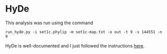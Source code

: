 # HyDe
This analysis was run using the command

`run_hyde.py -i set1c.phylip -m set1c-map.txt -o out -t 9 -s 144551 -n 9`


HyDe is well-documented and I just followed the  instructions [here](https://hybridization-detection.readthedocs.io/analyze.html).
